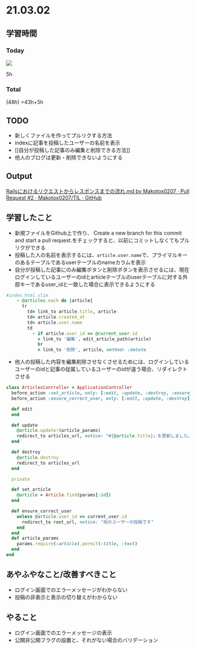 # 21.03.02

## 学習時間
### Today
![](https://lh3.googleusercontent.com/v89VVMylxbIk3yNodwLqtOcXmQP1X-TmgmG4gP--rDCuuoH_9bwXG4yBNn-hwAiyoHY=s600 "")


5h

### Total
(48h) =43h+5h

## TODO
+ 新しくファイルを作ってプルリクする方法
+ indexに記事を投稿したユーザーの名前を表示
+ [[自分が投稿した記事のみ編集と削除できる方法]]
+ 他人のブログは更新・削除できないようにする

## Output
[Railsにおけるリクエストからレスポンスまでの流れ.md by Makotox0207 · Pull Request #2 · Makotox0207/TIL · GitHub](https://github.com/Makotox0207/TIL/pull/2/commits/b11aeeaefb01c926bf8f7d45cdf3fcba37d7f88a)

## 学習したこと
* 新規ファイルをGithub上で作り、 Create a new branch for this commit and start a pull request.をチェックすると、以前にコミットしなくてもプルリクができる
* 投稿した人の名前を表示するには、`article.user.name`で、プライマルキーのあるテーブルであるuserテーブルのnameカラムを表示
* 自分が投稿した記事にのみ編集ボタンと削除ボタンを表示させるには、現在ログインしているユーザーのidとarticleテーブルのuserテーブルに対する外部キーであるuser_idと一致した場合に表示できるようにする
```ruby
#index.html.slim
    - @articles.each do |article|
      tr
        td= link_to article.title, article
        td= article.created_at
        td= article.user.name
        td
          - if article.user_id == @current_user.id
            = link_to '編集', edit_article_path(article)
            br
            = link_to '削除', article, method: :delete

```
* 他人の投稿した内容を編集削除させなくさせるためには、ログインしているユーザーのidと記事の従属しているユーザーのidが違う場合、リダイレクトさせる
```ruby
class ArticlesController < ApplicationController
  before_action :set_article, only: [:edit, :update, :destroy, :ensure_correct_user]
  before_action :ensure_correct_user, only: [:edit, :update, :destroy]

  def edit
  end

  def update
    @article.update!(article_params)
    redirect_to articles_url, notice: "#{@article.title}」を更新しました。"
  end

  def destroy
    @article.destroy
    redirect_to articles_url
  end

  private

  def set_article
    @article = Article.find(params[:id])
  end

  def ensure_correct_user
    unless @article.user_id == current_user.id
      redirect_to root_url, notice: "他のユーザーの投稿です"
    end
  end
  def article_params
    params.require(:article).permit(:title, :text)
  end
end


```

## あやふやなこと/改善すべきこと
* ログイン画面でのエラーメッセージがわからない
* 投稿の非表示と表示の切り替えがわからない

## やること
* ログイン画面でのエラーメッセージの表示
* 公開非公開フラグの設置と、それがない場合のバリデーション
